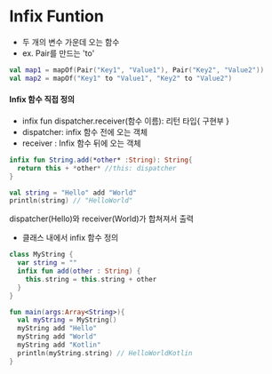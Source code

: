 # Infix Funtion
* 두 개의 변수 가운데 오는 함수
* ex. Pair를 만드는 'to'

```kotlin
val map1 = mapOf(Pair("Key1", "Value1"), Pair("Key2", "Value2"))
val map2 = mapOf("Key1" to "Value1", "Key2" to "Value2")
```

#### Infix 함수 직접 정의 
* infix fun dispatcher.receiver(함수 이름): 리턴 타입{ 구현부 }
* dispatcher: infix 함수 전에 오는 객체
* receiver : Infix 함수 뒤에 오는 객체 

```kotlin
infix fun String.add(*other* :String): String{
  return this + *other* //this: dispatcher
}

val string = "Hello" add "World"  
println(string) // "HelloWorld"
```
dispatcher(Hello)와 receiver(World)가 합쳐져서 출력

* 클래스 내에서 infix 함수 정의
```kotlin
class MyString {
  var string = ""
  infix fun add(other : String) {
    this.string = this.string + other
  }
}

fun main(args:Array<String>){
  val myString = MyString()
  myString add "Hello"
  myString add "World"
  myString add "Kotlin"
  println(myString.string) // HelloWorldKotlin
}
```
